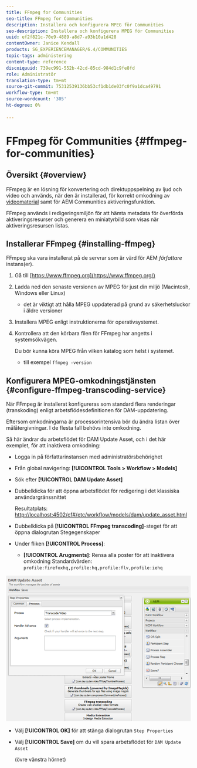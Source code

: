 ```yaml
---
title: FFmpeg for Communities
seo-title: FFmpeg for Communities
description: Installera och konfigurera MPEG för Communities
seo-description: Installera och konfigurera MPEG för Communities
uuid: ef2f821c-70e9-4889-a8d7-a93b10a1d428
contentOwner: Janice Kendall
products: SG_EXPERIENCEMANAGER/6.4/COMMUNITIES
topic-tags: administering
content-type: reference
discoiquuid: 739ec991-552b-42cd-85cd-984d1c9fe8fd
role: Administratör
translation-type: tm+mt
source-git-commit: 75312539136bb53cf1db1de03fc0f9a1dca49791
workflow-type: tm+mt
source-wordcount: '305'
ht-degree: 0%

---
```



# FFmpeg för Communities {#ffmpeg-for-communities}

## Översikt {#overview}

FFmpeg är en lösning för konvertering och direktuppspelning av ljud och video och används, när den är installerad, för korrekt omkodning av [videomaterial](../../help/sites-authoring/default-components-foundation.md#video) samt för AEM Communities aktiveringsfunktion.

FFmpeg används i redigeringsmiljön för att hämta metadata för överförda aktiveringsresurser och generera en miniatyrbild som visas när aktiveringsresursen listas.

## Installerar FFmpeg {#installing-ffmpeg}

FFmpeg ska vara installerat på de servrar som är värd för AEM *författare* instans(er).

1. Gå till [https://www.ffmpeg.org](https://www.ffmpeg.org/)
1. Ladda ned den senaste versionen av MPEG för just din miljö (Macintosh, Windows eller Linux)

   * det är viktigt att hålla MPEG uppdaterad på grund av säkerhetsluckor i äldre versioner

1. Installera MPEG enligt instruktionerna för operativsystemet.

1. Kontrollera att den körbara filen för FFmpeg har angetts i systemsökvägen.

   Du bör kunna köra MPEG från vilken katalog som helst i systemet.

   * till exempel `ffmpeg -version`

## Konfigurera MPEG-omkodningstjänsten {#configure-ffmpeg-transcoding-service}

När FFmpeg är installerat konfigureras som standard flera renderingar (transkoding) enligt arbetsflödesdefinitionen för DAM-uppdatering.

Eftersom omkodningarna är processorintensiva bör du ändra listan över målåtergivningar. I de flesta fall behövs inte omkodning.

Så här ändrar du arbetsflödet för DAM Update Asset, och i det här exemplet, för att inaktivera omkodning:

* Logga in på författarinstansen med administratörsbehörighet
* Från global navigering: **[!UICONTROL Tools > Workflow > Models]**
* Sök efter **[!UICONTROL DAM Update Asset]**
* Dubbelklicka för att öppna arbetsflödet för redigering i det klassiska användargränssnittet

   Resultatplats: [http://localhost:4502/cf#/etc/workflow/models/dam/update_asset.html](http://localhost:4502/cf#/etc/workflow/models/dam/update_asset.html)

* Dubbelklicka på **[!UICONTROL FFmpeg transcoding]**-steget för att öppna dialogrutan Stegegenskaper
* Under fliken **[!UICONTROL Process]**:

   * **[!UICONTROL Arugments]**: Rensa alla poster för att inaktivera omkodning Standardvärden:  `profile:firefoxhq,profile:hq,profile:flv,profile:iehq`

![chlimage_1-372](assets/chlimage_1-372.png)

* Välj **[!UICONTROL OK]** för att stänga dialogrutan `Step Properties`

* Välj **[!UICONTROL Save]** om du vill spara arbetsflödet för `DAM Update Asset`

   (övre vänstra hörnet)

